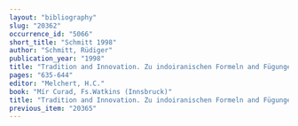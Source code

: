 ```yaml
---
layout: "bibliography"
slug: "20362"
occurrence_id: "5066"
short_title: "Schmitt 1998"
author: "Schmitt, Rüdiger"
publication_year: "1998"
title: "Tradition and Innovation. Zu indoiranischen Formeln and Fügungen im Altpersischen"
pages: "635-644"
editor: "Melchert, H.C."
book: "Mír Curad, Fs.Watkins (Innsbruck)"
title: "Tradition and Innovation. Zu indoiranischen Formeln and Fügungen im Altpersischen"
previous_item: "20365"
---
```

